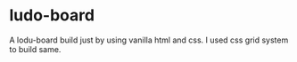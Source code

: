 # ludo-board
A lodu-board build just by using vanilla html and css. I used css grid system to build same.
